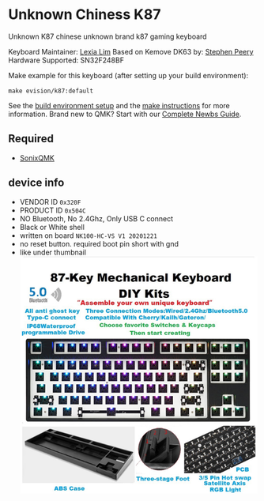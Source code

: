 # Unknown Chiness K87

Unknown K87
chinese unknown brand k87 gaming keyboard

Keyboard Maintainer: [Lexia Lim](https://github.com/wwwhana)
Based on Kemove DK63 by: [Stephen Peery](https://github.com/smp4488)
Hardware Supported: SN32F248BF

Make example for this keyboard (after setting up your build environment):

    make evision/k87:default

See the [build environment setup](https://docs.qmk.fm/#/getting_started_build_tools) and the [make instructions](https://docs.qmk.fm/#/getting_started_make_guide) for more information. Brand new to QMK? Start with our [Complete Newbs Guide](https://docs.qmk.fm/#/newbs).


## Required
 * [SonixQMK](https://github.com/SonixQMK/qmk_firmware)


## device info
 * VENDOR ID `0x320F`
 * PRODUCT ID `0x504C`
 * NO Bluetooth, No 2.4Ghz, Only USB C connect
 * Black or White shell
 * written on board `NK100-HC-VS V1 20201221`
 * no reset button. required boot pin short with gnd 
 * like under thumbnail
![ex_screenshot](./images/RGB-LED-87-PC-c.jpg_640x640.jpg)
